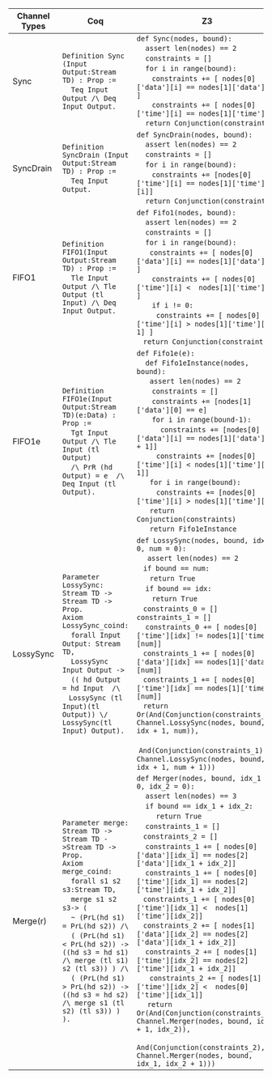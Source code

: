 | Channel Types  | Coq | Z3 |
|---|-----|----|
| Sync | `Definition Sync (Input Output:Stream TD) : Prop :=`<br> &nbsp; &nbsp; `Teq Input Output /\ Deq Input Output.` | `def Sync(nodes, bound):`<br> &nbsp; &nbsp; `assert len(nodes) == 2`<br> &nbsp; &nbsp; `constraints = []`<br> &nbsp; &nbsp; `for i in range(bound):`<br> &nbsp; &nbsp;&nbsp; &nbsp; `constraints += [ nodes[0]['data'][i] == nodes[1]['data'][i] ]`<br> &nbsp; &nbsp;&nbsp; &nbsp; `constraints += [ nodes[0]['time'][i] == nodes[1]['time'][i]`<br> &nbsp; &nbsp; `return Conjunction(constraints)` |
| SyncDrain | `Definition SyncDrain (Input Output:Stream TD) : Prop :=`<br> &nbsp; &nbsp; `Teq Input Output.` | `def SyncDrain(nodes, bound):`<br> &nbsp; &nbsp; `assert len(nodes) == 2`<br> &nbsp; &nbsp; `constraints = []`<br> &nbsp; &nbsp; `for i in range(bound):`<br> &nbsp; &nbsp;&nbsp; &nbsp; `constraints += [nodes[0]['time'][i] == nodes[1]['time'][i]]`<br> &nbsp; &nbsp; `return Conjunction(constraints) `|
| FIFO1 | `Definition FIFO1(Input Output:Stream TD) : Prop :=`<br> &nbsp; &nbsp; `Tle Input Output /\ Tle Output (tl Input) /\ Deq Input Output.` |     `def Fifo1(nodes, bound):`<br> &nbsp; &nbsp; `assert len(nodes) == 2`<br> &nbsp; &nbsp; `constraints = []`<br> &nbsp; &nbsp; `for i in range(bound):`<br>&nbsp; &nbsp;&nbsp; &nbsp;`constraints += [ nodes[0]['data'][i] == nodes[1]['data'][i] ]`<br> &nbsp; &nbsp;&nbsp; &nbsp; `constraints += [ nodes[0]['time'][i] <  nodes[1]['time'][i] ]`<br> &nbsp; &nbsp;&nbsp; &nbsp; `if i != 0:`<br> &nbsp; &nbsp;&nbsp; &nbsp;&nbsp; &nbsp;`constraints += [ nodes[0]['time'][i] > nodes[1]['time'][i-1] ]`<br> &nbsp; &nbsp;`return Conjunction(constraints)` |
| FIFO1e | `Definition FIFO1e(Input Output:Stream TD)(e:Data) : Prop :=`<br> &nbsp; &nbsp; `Tgt Input Output /\ Tle Input (tl Output)`<br> &nbsp; &nbsp; `/\ PrR (hd`  `Output) = e  /\ Deq Input (tl Output).` |  `def Fifo1e(e):`<br> &nbsp; &nbsp; `def Fifo1eInstance(nodes, bound):`<br> &nbsp; &nbsp;&nbsp; &nbsp;`assert len(nodes) == 2`<br> &nbsp; &nbsp;&nbsp; &nbsp; `constraints = []`<br> &nbsp; &nbsp;&nbsp; &nbsp; `constraints += [nodes[1]['data'][0] == e]`<br> &nbsp; &nbsp;&nbsp; &nbsp; `for i in range(bound-1):`<br>  &nbsp; &nbsp;&nbsp; &nbsp;&nbsp; &nbsp;` constraints += [nodes[0]['data'][i] == nodes[1]['data'][i + 1]]`<br> &nbsp; &nbsp;&nbsp; &nbsp;&nbsp; &nbsp;`constraints += [nodes[0]['time'][i] < nodes[1]['time'][i + 1]]`<br> &nbsp; &nbsp;&nbsp; &nbsp;`for i in range(bound):`<br>&nbsp; &nbsp;&nbsp; &nbsp;&nbsp; &nbsp;`constraints += [nodes[0]['time'][i] > nodes[1]['time'][i]]`<br> &nbsp; &nbsp;&nbsp; &nbsp;`return Conjunction(constraints)`<br> &nbsp; &nbsp;&nbsp; &nbsp;` return Fifo1eInstance `|
| LossySync | `Parameter LossySync: Stream TD -> Stream TD -> Prop.`<br>`Axiom LossySync_coind:` <br> &nbsp; &nbsp; `forall Input Output: Stream TD,`<br> &nbsp; &nbsp; `LossySync Input Output ->`<br> &nbsp; &nbsp; `(( hd Output = hd Input  /\ `<br> &nbsp; &nbsp;`LossySync (tl Input)(tl Output)) \/`<br>`LossySync(tl Input) Output).`| `def LossySync(nodes, bound, idx = 0, num = 0):`<br> &nbsp; &nbsp;` assert len(nodes) == 2`<br>&nbsp; &nbsp;`if bound == num:`<br>   &nbsp; &nbsp;&nbsp; &nbsp;`return True`<br>&nbsp; &nbsp; `if bound == idx:`<br>  &nbsp; &nbsp;&nbsp; &nbsp; `return True`<br> &nbsp; &nbsp;`constraints_0 = []`<br>  `constraints_1 = []`<br> &nbsp; &nbsp; `constraints_0 += [ nodes[0]['time'][idx] != nodes[1]['time'][num]]  `<br> &nbsp; &nbsp;`constraints_1 += [ nodes[0]['data'][idx] == nodes[1]['data'][num]]`<br>&nbsp; &nbsp;`constraints_1 += [ nodes[0]['time'][idx] == nodes[1]['time'][num]]`<br>&nbsp; &nbsp;`return Or(And(Conjunction(constraints_0), Channel.LossySync(nodes, bound, idx + 1, num)),`<br> &nbsp; &nbsp;&nbsp; &nbsp;`And(Conjunction(constraints_1), Channel.LossySync(nodes, bound, idx + 1, num + 1)))` |
| Merge(r) | `Parameter merge: Stream TD -> Stream TD ->Stream TD -> Prop.`<br>`Axiom merge_coind:`<br> &nbsp; &nbsp; `forall s1 s2 s3:Stream TD,`<br> &nbsp; &nbsp; `merge s1 s2 s3-> (`<br> &nbsp; &nbsp; `~ (PrL(hd s1) = PrL(hd s2)) /\`<br> &nbsp; &nbsp; `( (PrL(hd s1) < PrL(hd s2)) -> ((hd s3 = hd s1)  /\ merge (tl s1) s2 (tl s3)) ) /\ `<br> &nbsp; &nbsp; `( (PrL(hd s1) > PrL(hd s2)) -> ((hd s3 = hd s2)  /\ merge s1 (tl s2) (tl s3)) ) ). `| `def Merger(nodes, bound, idx_1 = 0, idx_2 = 0):`<br> &nbsp; &nbsp; `assert len(nodes) == 3`<br>  &nbsp; &nbsp; `if bound == idx_1 + idx_2:`<br>   &nbsp; &nbsp;&nbsp; &nbsp; ` return True`<br>   &nbsp; &nbsp;  `constraints_1 = []`<br> &nbsp; &nbsp;`constraints_2 = []`<br>   &nbsp; &nbsp;  `constraints_1 += [ nodes[0]['data'][idx_1] == nodes[2]['data'][idx_1 + idx_2]]`<br> &nbsp; &nbsp;   `constraints_1 += [ nodes[0]['time'][idx_1] == nodes[2]['time'][idx_1 + idx_2]]`<br> &nbsp; &nbsp;`constraints_1 += [ nodes[0]['time'][idx_1] <  nodes[1]['time'][idx_2]]`<br> &nbsp; &nbsp;`constraints_2 += [ nodes[1]['data'][idx_2] == nodes[2]['data'][idx_1 + idx_2]]`<br> &nbsp; &nbsp;    `constraints_2 += [ nodes[1]['time'][idx_2] == nodes[2]['time'][idx_1 + idx_2]]`<br>  &nbsp; &nbsp;  ` constraints_2 += [ nodes[1]['time'][idx_2] <  nodes[0]['time'][idx_1]]`<br>  &nbsp; &nbsp;` return Or(And(Conjunction(constraints_1), Channel.Merger(nodes, bound, idx_1 + 1, idx_2)),`<br> &nbsp; &nbsp;&nbsp; &nbsp;         `And(Conjunction(constraints_2), Channel.Merger(nodes, bound, idx_1, idx_2 + 1)))` |
